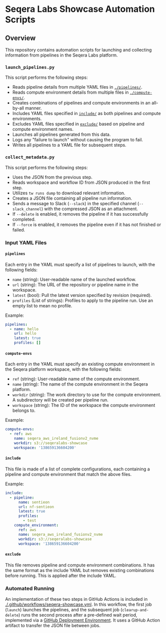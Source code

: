 # Seqera Labs Showcase Automation Scripts

## Overview

This repository contains automation scripts for launching and collecting information from pipelines in the Seqera Labs platform.

### `launch_pipelines.py`

This script performs the following steps:

- Reads pipeline details from multiple YAML files in [`./pipelines/`](./pipelines/).
- Reads compute environment details from multiple files in [`./compute-envs/`](./compute-envs/).
- Creates combinations of pipelines and compute environments in an all-by-all manner.
- Includes YAML files specified in [`include/`](./include/) as both pipelines and compute environments.
- Excludes YAML files specified in [`exclude/`](./exclude/) based on pipeline and compute environment names.
- Launches all pipelines generated from this data.
- Logs any "failure to launch" without causing the program to fail.
- Writes all pipelines to a YAML file for subsequent steps.

### `collect_metadata.py`

This script performs the following steps:

- Uses the JSON from the previous step.
- Reads workspace and workflow ID from JSON produced in the first step.
- Utilizes `tw runs dump` to download relevant information.
- Creates a JSON file containing all pipeline run information.
- Sends a message to Slack (`--slack`) in the specified channel (`--slack_channel`) with the compressed JSON as an attachment.
- If `--delete` is enabled, it removes the pipeline if it has successfully completed.
- If `--force` is enabled, it removes the pipeline even if it has not finished or failed.

### Input YAML Files

#### `pipelines`

Each entry in the YAML must specify a list of pipelines to launch, with the following fields:

- `name` (string): User-readable name of the launched workflow.
- `url` (string): The URL of the repository or pipeline name in the workspace.
- `latest` (bool): Pull the latest version specified by revision (required).
- `profiles` (List of strings): Profiles to apply to the pipeline run. Use an empty list to mean no profile.

Example:

```yaml
pipelines:
  - name: hello
    url: hello
    latest: true
    profiles: []
```

#### `compute-envs`

Each entry in the YAML must specify an existing compute environment in the Seqera platform workspace, with the following fields:

- `ref` (string): User-readable name of the compute environment.
- `name` (string): The name of the compute environment in the Seqera platform.
- `workdir` (string): The work directory to use for the compute environment. A subdirectory will be created per pipeline run.
- `workspace` (string): The ID of the workspace the compute environment belongs to.

Example:

```yaml
compute-envs:
  - ref: aws
    name: seqera_aws_ireland_fusionv2_nvme
    workdir: s3://seqeralabs-showcase
    workspace: '138659136604200'
```

#### `include`

This file is made of a list of complete configurations, each containing a pipeline and compute environment that match the above files.

Example:

```yaml
include:
  - pipeline:
      name: sentieon
      url: nf-sentieon
      latest: true
      profiles:
        - test
    compute_environment:
      ref: aws
      name: seqera_aws_ireland_fusionv2_nvme
      workdir: s3://seqeralabs-showcase
      workspace: '138659136604200'
```

#### `exclude`

This file removes pipeline and compute environment combinations. It has the same format as the include YAML but removes existing combinations before running. This is applied after the include YAML.

### Automated Running

An implementation of these two steps in GitHub Actions is included in [./.github/workflows/seqera-showcase.yml](./.github/workflows/seqera-showcase.yml). In this workflow, the first job (`launch`) launches the pipelines, and the subsequent job (`clearup-and-delete`) runs the second process after a pre-defined wait period, implemented via a [GitHub Deployment Environment](https://docs.github.com/en/actions/deployment/targeting-different-environments/using-environments-for-deployment). It uses a GitHub Action artifact to transfer the JSON file between jobs.
